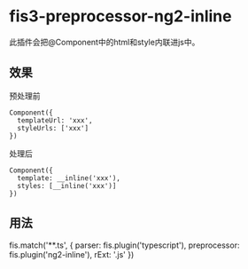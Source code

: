 # fis3-preprocessor-ng2-inline

此插件会把@Component中的html和style内联进js中。

## 效果
预处理前
```
Component({
  templateUrl: 'xxx',
  styleUrls: ['xxx']
})
```
处理后
```
Component({
  template: __inline('xxx'),
  styles: [__inline('xxx')]
})
```
## 用法
fis.match('**.ts', {
  parser: fis.plugin('typescript'),
  preprocessor: fis.plugin('ng2-inline'),
  rExt: '.js'
})
